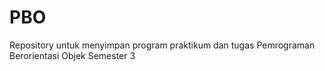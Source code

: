 # PBO
Repository untuk menyimpan program praktikum dan tugas Pemrograman Berorientasi Objek Semester 3
